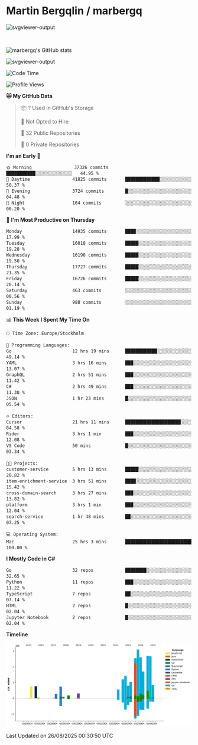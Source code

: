 # Martin Bergqlin / marbergq

![svgviewer-output](https://user-images.githubusercontent.com/2405410/206014777-22d41ecb-c24f-421d-b7d9-bba2cb5bb0de.svg)

<br>

<!--- [![Martin's Week](https://github-readme-stats.vercel.app/api/wakatime?username=marbergq&theme=dark)](https://github.com/anuraghazra/github-readme-stats) -->

![marbergq's GitHub stats](https://github-readme-stats.vercel.app/api?username=marbergq&count_private=true&show_icons=true)

![svgviewer-output](https://wakatime.com/badge/user/3f0a2069-6683-4e19-9a4a-7d21ea815067.svg)

<!--START_SECTION:waka-->
![Code Time](http://img.shields.io/badge/Code%20Time-5%2C305%20hrs%2053%20mins-blue)

![Profile Views](http://img.shields.io/badge/Profile%20Views-0-blue)

**🐱 My GitHub Data** 

> 📦 ? Used in GitHub's Storage 
 > 
> 🚫 Not Opted to Hire
 > 
> 📜 32 Public Repositories 
 > 
> 🔑 0 Private Repositories 
 > 
**I'm an Early 🐤** 

```text
🌞 Morning                37326 commits       ███████████░░░░░░░░░░░░░░   44.95 % 
🌆 Daytime                41825 commits       █████████████░░░░░░░░░░░░   50.37 % 
🌃 Evening                3724 commits        █░░░░░░░░░░░░░░░░░░░░░░░░   04.48 % 
🌙 Night                  164 commits         ░░░░░░░░░░░░░░░░░░░░░░░░░   00.20 % 
```
📅 **I'm Most Productive on Thursday** 

```text
Monday                   14935 commits       ████░░░░░░░░░░░░░░░░░░░░░   17.99 % 
Tuesday                  16010 commits       █████░░░░░░░░░░░░░░░░░░░░   19.28 % 
Wednesday                16190 commits       █████░░░░░░░░░░░░░░░░░░░░   19.50 % 
Thursday                 17727 commits       █████░░░░░░░░░░░░░░░░░░░░   21.35 % 
Friday                   16726 commits       █████░░░░░░░░░░░░░░░░░░░░   20.14 % 
Saturday                 463 commits         ░░░░░░░░░░░░░░░░░░░░░░░░░   00.56 % 
Sunday                   988 commits         ░░░░░░░░░░░░░░░░░░░░░░░░░   01.19 % 
```


📊 **This Week I Spent My Time On** 

```text
🕑︎ Time Zone: Europe/Stockholm

💬 Programming Languages: 
Go                       12 hrs 19 mins      ████████████░░░░░░░░░░░░░   49.14 % 
YAML                     3 hrs 16 mins       ███░░░░░░░░░░░░░░░░░░░░░░   13.07 % 
GraphQL                  2 hrs 51 mins       ███░░░░░░░░░░░░░░░░░░░░░░   11.42 % 
C#                       2 hrs 49 mins       ███░░░░░░░░░░░░░░░░░░░░░░   11.30 % 
JSON                     1 hr 23 mins        █░░░░░░░░░░░░░░░░░░░░░░░░   05.54 % 

🔥 Editors: 
Cursor                   21 hrs 11 mins      █████████████████████░░░░   84.58 % 
Rider                    3 hrs 1 min         ███░░░░░░░░░░░░░░░░░░░░░░   12.08 % 
VS Code                  50 mins             █░░░░░░░░░░░░░░░░░░░░░░░░   03.34 % 

🐱‍💻 Projects: 
customer-service         5 hrs 13 mins       █████░░░░░░░░░░░░░░░░░░░░   20.82 % 
item-enrichment-service  3 hrs 51 mins       ████░░░░░░░░░░░░░░░░░░░░░   15.42 % 
cross-domain-search      3 hrs 27 mins       ███░░░░░░░░░░░░░░░░░░░░░░   13.82 % 
platform                 3 hrs 1 min         ███░░░░░░░░░░░░░░░░░░░░░░   12.04 % 
search-service           1 hr 48 mins        ██░░░░░░░░░░░░░░░░░░░░░░░   07.25 % 

💻 Operating System: 
Mac                      25 hrs 3 mins       █████████████████████████   100.00 % 
```

**I Mostly Code in C#** 

```text
Go                       32 repos            ████████░░░░░░░░░░░░░░░░░   32.65 % 
Python                   11 repos            ███░░░░░░░░░░░░░░░░░░░░░░   11.22 % 
TypeScript               7 repos             ██░░░░░░░░░░░░░░░░░░░░░░░   07.14 % 
HTML                     2 repos             █░░░░░░░░░░░░░░░░░░░░░░░░   02.04 % 
Jupyter Notebook         2 repos             █░░░░░░░░░░░░░░░░░░░░░░░░   02.04 % 
```



**Timeline**

![Lines of Code chart](https://raw.githubusercontent.com/marbergq/marbergq/main/assets/bar_graph.png)


 Last Updated on 26/08/2025 00:30:50 UTC
<!--END_SECTION:waka-->

